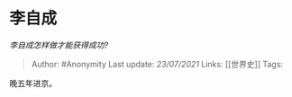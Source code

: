 # 李自成
*李自成怎样做才能获得成功?*

> Author: #Anonymity
Last update: *23/07/2021* 
Links: [[世界史]] 
Tags:   

 
晚五年进京。




